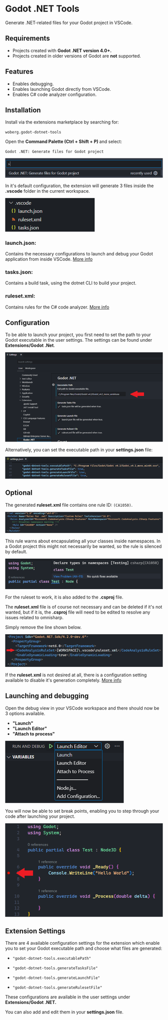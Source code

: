 # Godot .NET Tools

Generate .NET-related files for your Godot project in VSCode.

## Requirements

- Projects created with <strong>Godot .NET version 4.0+.</strong> 
- Projects created in older versions of Godot are <strong>not</strong> supported.

## Features

- Enables debugging.
- Enables launching Godot directly from VSCode.
- Enables C# code analyzer configuration.

## Installation

Install via the extensions marketplace by searching for:
    
<code>woberg.godot-dotnet-tools</code>

Open the <strong>Command Palette (Ctrl + Shift + P) </strong> and select:

<code>Godot .NET: Generate files for Godot project</code>

![cmd palette command](/images/cmd_palette.png)

In it's default configuration, the extension will generate 3 files inside the <strong>.vscode</strong> folder in the current workspace.

![files](/images/files.png)

### launch.json:
Contains the necessary configurations to launch and debug your Godot application from inside VSCode. [More info](#configuration)

### tasks.json:
Contains a build task, using the dotnet CLI to build your project.

### ruleset.xml:
Contains rules for the C# code analyzer. [More info](#optional)


## Configuration

To be able to launch your project, you first need to set the path to your Godot executable in the   user settings. The settings can be found under <strong>Extensions/Godot .Net</strong>.

![settings](/images/settings.png)

Alternatively, you can set the executable path in your <strong>settings.json</strong> file:

![settings.json](/images/settingsjson.png)

## Optional

The generated <strong>ruleset.xml</strong> file contains one rule ID: <code>(CA1050)</code>.

![ruleset](/images/ruleset.png)

This rule warns about encapsulating all your classes inside namespaces. In a Godot project this might not necessarily be wanted, so the rule is silenced by default.

![namespace warning](/images/namespace.png)

For the ruleset to work, it is also added to the <strong>.csproj</strong> file.

The <strong>ruleset.xml</strong> file is of course not necessary and can be deleted if it's not wanted, but if it is, the <strong>.csproj</strong> file will need to be edited to resolve any issues related to omnisharp. 

Simply remove the line shown below.

![csproj](/images/csproj.png)

If the <strong>ruleset.xml</strong> is not desired at all, there is a configuration setting available to disable it's generation completely. 
[More info](#extension-settings)

## Launching and debugging

Open the debug view in your VSCode workspace and there should now be 3 options available. 

- <strong>"Launch"</strong> 
- <strong>"Launch Editor"</strong> 
- <strong>"Attach to process"</strong> 

![debug option](/images/debug.png)

You will now be able to set break points, enabling you to step through your code after launching your project.

![break point](/images/break_point.png)


## Extension Settings

There are 4 available configuration settings for the extension which enable you to set your Godot executable path and choose what files are generated:

- <code>"godot-dotnet-tools.executablePath"</code> 

- <code>"godot-dotnet-tools.generateTasksFile"</code> 

- <code>"godot-dotnet-tools.generateLaunchFile"</code>

- <code>"godot-dotnet-tools.generateRulesetFile"</code>

These configurations are available in the user settings under <strong>Extensions/Godot .NET.</strong>

You can also add and edit them in your <strong>settings.json</strong> file.